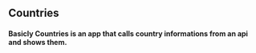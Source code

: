 ## Countries

#### Basicly Countries is an app that calls country informations from an api and shows them.
